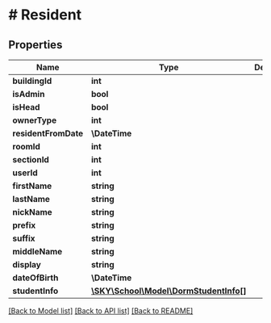 # # Resident

## Properties

Name | Type | Description | Notes
------------ | ------------- | ------------- | -------------
**buildingId** | **int** |  | [optional]
**isAdmin** | **bool** |  | [optional]
**isHead** | **bool** |  | [optional]
**ownerType** | **int** |  | [optional]
**residentFromDate** | **\DateTime** |  | [optional]
**roomId** | **int** |  | [optional]
**sectionId** | **int** |  | [optional]
**userId** | **int** |  | [optional]
**firstName** | **string** |  | [optional]
**lastName** | **string** |  | [optional]
**nickName** | **string** |  | [optional]
**prefix** | **string** |  | [optional]
**suffix** | **string** |  | [optional]
**middleName** | **string** |  | [optional]
**display** | **string** |  | [optional]
**dateOfBirth** | **\DateTime** |  | [optional]
**studentInfo** | [**\SKY\School\Model\DormStudentInfo[]**](DormStudentInfo.md) |  | [optional]

[[Back to Model list]](../../README.md#models) [[Back to API list]](../../README.md#endpoints) [[Back to README]](../../README.md)
